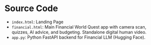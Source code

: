 # Source Code
- `index.html`: Landing Page
- `financial.html`: Main Financial World Quest app with camera scan, quizzes, AI advice, and budgeting. Standalone digital human video.
- `app.py`: Python FastAPI backend for Financial LLM (Hugging Face).